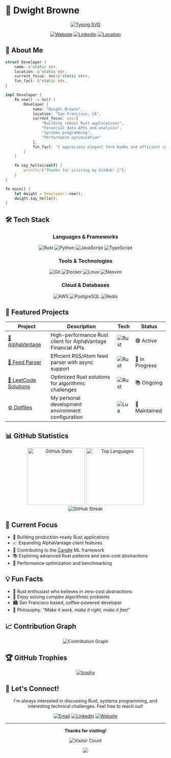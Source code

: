 # 🦀 Dwight Browne

<div align="center">

  [![Typing SVG](https://readme-typing-svg.herokuapp.com?font=Fira+Code&pause=1000&color=F74C00&center=true&vCenter=true&width=435&lines=Rust+Engineer;Systems+Developer;Open+Source+Contributor;:()+%7B+:%7C%3A%26+%7D%3B%3A)](https://git.io/typing-svg)

  [![Website](https://img.shields.io/badge/Website-dwightjbrowne.com-blue?style=for-the-badge&logo=google-chrome)](https://www.dwightjbrowne.com/)
  [![LinkedIn](https://img.shields.io/badge/LinkedIn-Connect-0077B5?style=for-the-badge&logo=linkedin)](https://www.linkedin.com/in/dwightbrowne/)
  [![Location](https://img.shields.io/badge/📍-San_Francisco,_CA-red?style=for-the-badge)](https://github.com/dbrowne)

</div>

## 👋 About Me

```rust
struct Developer {
    name: &'static str,
    location: &'static str,
    current_focus: Vec<&'static str>,
    fun_fact: &'static str,
}

impl Developer {
    fn new() -> Self {
        Developer {
            name: "Dwight Browne",
            location: "San Francisco, CA",
            current_focus: vec![
                "Building robust Rust applications",
                "Financial data APIs and analysis",
                "Systems programming",
                "Performance optimization"
            ],
            fun_fact: "I appreciate elegant fork bombs and efficient code equally"
        }
    }

    fn say_hello(&self) {
        println!("Thanks for visiting my GitHub! 🚀");
    }
}

fn main() {
    let dwight = Developer::new();
    dwight.say_hello();
}
```



## 🛠️  Tech Stack

<div align="center">

### Languages & Frameworks
![Rust](https://img.shields.io/badge/Rust-000000?style=for-the-badge&logo=rust&logoColor=white)
![Python](https://img.shields.io/badge/Python-3776AB?style=for-the-badge&logo=python&logoColor=white)
![JavaScript](https://img.shields.io/badge/JavaScript-F7DF1E?style=for-the-badge&logo=javascript&logoColor=black)
![TypeScript](https://img.shields.io/badge/TypeScript-007ACC?style=for-the-badge&logo=typescript&logoColor=white)

### Tools & Technologies
![Git](https://img.shields.io/badge/Git-F05032?style=for-the-badge&logo=git&logoColor=white)
![Docker](https://img.shields.io/badge/Docker-2496ED?style=for-the-badge&logo=docker&logoColor=white)
![Linux](https://img.shields.io/badge/Linux-FCC624?style=for-the-badge&logo=linux&logoColor=black)
![Neovim](https://img.shields.io/badge/Neovim-57A143?style=for-the-badge&logo=neovim&logoColor=white)

### Cloud & Databases
![AWS](https://img.shields.io/badge/AWS-232F3E?style=for-the-badge&logo=amazon-aws&logoColor=white)
![PostgreSQL](https://img.shields.io/badge/PostgreSQL-316192?style=for-the-badge&logo=postgresql&logoColor=white)
![Redis](https://img.shields.io/badge/Redis-DC382D?style=for-the-badge&logo=redis&logoColor=white)

</div>

## 🚀 Featured Projects

<div align="center">

| Project | Description | Tech | Status |
|---------|-------------|------|---------|
| [🏦 AlphaVantage](https://github.com/dbrowne/AlphaVantage) | High-performance Rust client for AlphaVantage Financial APIs | ![Rust](https://img.shields.io/badge/-Rust-000000?style=flat-square&logo=rust) | 🟢 Active |
| [📰 Feed Parser](https://github.com/dbrowne/feed_parser) | Efficient RSS/Atom feed parser with async support | ![Rust](https://img.shields.io/badge/-Rust-000000?style=flat-square&logo=rust) | 🔄 In Progress |
| [🧩 LeetCode Solutions](https://github.com/dbrowne/leetcode_1) | Optimized Rust solutions for algorithmic challenges | ![Rust](https://img.shields.io/badge/-Rust-000000?style=flat-square&logo=rust) | 📚 Ongoing |
| [⚙️ Dotfiles](https://github.com/dbrowne/dotfiles) | My personal development environment configuration | ![Lua](https://img.shields.io/badge/-Lua-2C2D72?style=flat-square&logo=lua) | 🔧 Maintained |

</div>

## 📊 GitHub Statistics

<div align="center">
  <img src="https://github-readme-stats.vercel.app/api?username=dbrowne&show_icons=true&theme=radical&hide_border=true&count_private=true" alt="GitHub Stats" height="180px"/>
  <img src="https://github-readme-stats.vercel.app/api/top-langs/?username=dbrowne&layout=compact&theme=radical&hide_border=true&langs_count=8" alt="Top Languages" height="180px"/>
</div>

<div align="center">
  <img src="https://github-readme-streak-stats.herokuapp.com/?user=dbrowne&theme=radical&hide_border=true" alt="GitHub Streak" />
</div>

## 🎯 Current Focus

- 🔨 Building production-ready Rust applications
- 📈 Expanding AlphaVantage client features
- 🤝 Contributing to the [Candle](https://github.com/huggingface/candle) ML framework
- 📚 Exploring advanced Rust patterns and zero-cost abstractions
- 🚀 Performance optimization and benchmarking

## 💡 Fun Facts

- 🦀 Rust enthusiast who believes in zero-cost abstractions
- 🧮 Enjoy solving complex algorithmic problems
- 🏙️  San Francisco based, coffee-powered developer
- 🎯 Philosophy: *"Make it work, make it right, make it fast"*

## 📈 Contribution Graph

<div align="center">
  <img src="https://github-readme-activity-graph.vercel.app/graph?username=dbrowne&theme=redical&hide_border=true&area=true" alt="Contribution Graph" />
</div>





## 🏆 GitHub Trophies

<div align="center">

[![trophy](https://github-profile-trophy.vercel.app/?username=dbrowne&theme=radical&no-frame=true&column=7)](https://github.com/ryo-ma/github-profile-trophy)

</div>

## 💬 Let's Connect!

<div align="center">

I'm always interested in discussing Rust, systems programming, and interesting technical challenges. Feel free to reach out!

[![Email](https://img.shields.io/badge/Email-Contact_Me-D14836?style=for-the-badge&logo=gmail&logoColor=white)](mailto:your.email@example.com)
[![LinkedIn](https://img.shields.io/badge/LinkedIn-Let's_Connect-0077B5?style=for-the-badge&logo=linkedin)](https://www.linkedin.com/in/dwightbrowne/)
[![Website](https://img.shields.io/badge/Portfolio-Visit_Site-4285F4?style=for-the-badge&logo=google-chrome)](https://www.dwightjbrowne.com/)

</div>

---

<div align="center">

  **Thanks for visiting!**

  ![Visitor Count](https://profile-counter.glitch.me/dbrowne/count.svg)

  <img src="https://raw.githubusercontent.com/Trilokia/Trilokia/379277808c61ef204768a61bbc5d25bc7798ccf1/bottom_header.svg" />

</div>

                                                                                 




